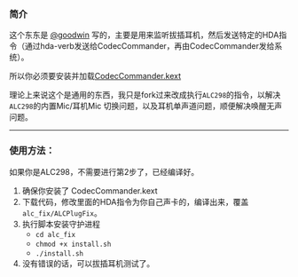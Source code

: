 ### 简介
这个东东是 [@goodwin](https://github.com/goodwin/ALCPlugFix) 写的，主要是用来监听拔插耳机，然后发送特定的HDA指令（通过hda-verb发送给CodecCommander，再由CodecCommander发给系统）。

所以你必须要安装并加载[CodecCommander.kext](https://bitbucket.org/RehabMan/os-x-eapd-codec-commander/downloads)

理论上来说这个是通用的东西，我只是fork过来改成执行`ALC298`的指令，以解决`ALC298`的内置Mic/耳机Mic 切换问题，以及耳机单声道问题，顺便解决唤醒无声问题。

---

### 使用方法：

如果你是ALC298，不需要进行第2步了，已经编译好。

1. 确保你安装了 CodecCommander.kext
2. 下载代码，修改里面的HDA指令为你自己声卡的，编译出来，覆盖`alc_fix/ALCPlugFix`。
3. 执行脚本安装守护进程
	- `cd alc_fix`
	- `chmod +x install.sh`
	- `./install.sh`
4. 没有错误的话，可以拔插耳机测试了。
